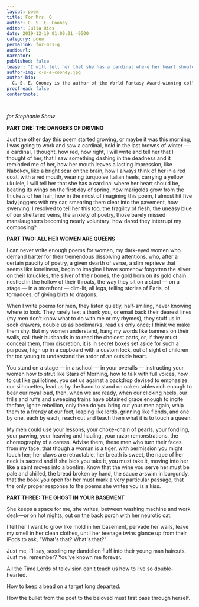 ```yaml
---
layout: poem
title: For Mrs. Q
author: C. S. E. Cooney
editor: Julia Rios
date: 2019-12-19 01:00:01 -0500
category: poem
permalink: for-mrs-q
audiourl:
narrator:
published: false
teaser: "I will tell her that she has a cardinal where her heart should be, beating its wings on the first day of spring"
author-img: c-s-e-cooney.jpg
author-bio: |
  C. S. E. Cooney is the author of the World Fantasy Award-winning collection _Bone Swans: Stories_, and the poetry collection _How to Flirt in Faerieland and Other Wild Rhymes_, which contains her Rhysling Award-Winning poem, “The Sea King’s Second Bride.” Her novella, _Desdemona and the Deep_ is forthcoming in July 2019 from Tor.com. Her recent fiction can be found in Ellen Datlow’s _Mad Hatters and March Hares_, Rich Horton’s _Year’s Best Science Fiction and Fantasy_, _Lightspeed Magazine_, _Strange Horizons_, _Uncanny Magazine_, and elsewhere.
proofread: false
contentnote:

---
```


_for Stephanie Shaw_

**PART ONE: THE DANGERS OF DRIVING**

Just the other day this poem started growing, or maybe it was this morning, I was going to work and saw a cardinal, bold in the last browns of winter — a cardinal, I thought, how red, how right, I will write and tell her that I thought of her, that I saw something dashing in the deadness and it reminded me of her, how her mouth leaves a lasting impression, like Nabokov, like a bright scar on the brain, how I always think of her in a red coat, with a red mouth, wearing turquoise Italian heels, carrying a yellow ukulele, I will tell her that she has a cardinal where her heart should be, beating its wings on the first day of spring, how marigolds grow from the thickets of her hair, how in the midst of imagining this poem, I almost hit five lady joggers with my car, smearing them clear into the pavement, how swerving, I resolved to tell her this too, the fragility of flesh, the uneasy blue of our sheltered veins, the anxiety of poetry, those barely missed manslaughters becoming nearly voluntary: how dared they interrupt my composing?

**PART TWO: ALL HER WOMEN ARE QUEENS**

I can never write enough poems for women, my dark-eyed women who demand barter for their tremendous dissolving attentions, who, after a certain paucity of poetry, a given dearth of verse, a slim reprieve that seems like loneliness, begin to imagine I have somehow forgotten the silver on their knuckles, the silver of their bones, the gold horn on its gold chain nestled in the hollow of their throats, the way they sit on a stool — on a stage — in a storefront — dim-lit, all legs, telling stories of Paris, of tornadoes, of giving birth to dragons.

When I write poems for men, they listen quietly, half-smiling, never knowing where to look. They rarely text a thank you, or email back their dearest lines (my men don’t know what to do with me or my rhymes), they stuff us in sock drawers, double us as bookmarks, read us only once; I think we make them shy. But my women understand, hang my words like banners on their walls, call their husbands in to read the choicest parts, or, if they must conceal them, from discretion, it is in secret boxes set aside for such a purpose, high up in a cupboard with a custom lock, out of sight of children far too young to understand the ardor of an outside heart.

You stand on a stage — in a school — in your overalls — instructing your women how to strut like Stars of Morning, how to talk with full voices, how to cut like guillotines, you set us against a backdrop devised to emphasize our silhouettes, lead us by the hand to stand on oaken tables rich enough to bear our royal load, then, when we are ready, when our clicking heels, our frills and ruffs and sweeping trains have obtained grace enough to incite fanfare, ignite rebellion, only then do you bring out your men again, whip them to a frenzy at our feet, leaping like lords, grinning like fiends, and one by one, each by each, reach out and teach them what it is to touch a queen.

My men could use your lessons, your choke-chain of pearls, your fondling, your pawing, your heaving and hauling, your razor remonstrations, the choreography of a caress. Advise them, these men who turn their faces from my face, that though a woman is a tiger, with permission you might touch her; her claws are retractable, her breath is sweet, the nape of her neck is sacred and if she bids you take it, you must take it, moving into her like a saint moves into a bonfire. Know that the wine you serve her must be pale and chilled, the bread broken by hand, the sauce a-swim in burgundy, that the book you open for her must mark a very particular passage, that the only proper response to the poems she writes you is a kiss.

**PART THREE: THE GHOST IN YOUR BASEMENT**

She keeps a space for me, she writes, between washing machine and work desk—or on hot nights, out on the back porch with her neurotic cat.  

I tell her I want to grow like mold in her basement, pervade her walls, leave my smell in her clean clothes, until her teenage twins glance up from their iPods to ask, "What's that? What's that?"  

Just me, I'll say, seeding my dandelion fluff into their young man haircuts. Just me, remember? You've known me forever.  

All the Time Lords of television can't teach us how to live so double-hearted.

How to keep a bead on a target long departed.  

How the bullet from the poet to the beloved must first pass through herself.
